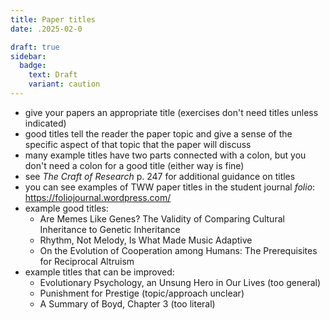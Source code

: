 ```yaml
---
title: Paper titles
date: .2025-02-0

draft: true
sidebar:
  badge:
    text: Draft
    variant: caution
---
```


- give your papers an appropriate title (exercises don't need titles unless indicated)
- good titles tell the reader the paper topic and give a sense of the specific aspect of that topic that the paper will discuss
- many example titles have two parts connected with a colon, but you don't need a colon for a good title (either way is fine)
- see _The Craft of Research_ p. 247 for additional guidance on titles
- you can see examples of TWW paper titles in the student journal _folio_: https://foliojournal.wordpress.com/
- example good titles:
	- Are Memes Like Genes? The Validity of Comparing Cultural Inheritance to Genetic Inheritance
	- Rhythm, Not Melody, Is What Made Music Adaptive
	- On the Evolution of Cooperation among Humans: The Prerequisites for Reciprocal Altruism
- example titles that can be improved:
	- Evolutionary Psychology, an Unsung Hero in Our Lives (too general)
	- Punishment for Prestige (topic/approach unclear)
	- A Summary of Boyd, Chapter 3 (too literal)
